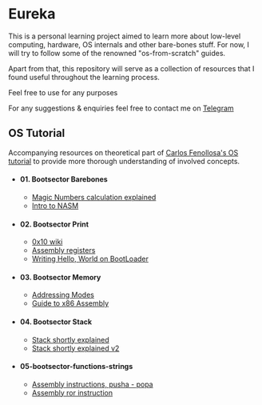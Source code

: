 # Eureka

This is a personal learning project aimed to learn more about low-level computing, hardware, OS internals and other bare-bones stuff. For now, I will try to follow some of the renowned "os-from-scratch" guides.

Apart from that, this repository will serve as a collection of resources that I found useful throughout the learning process.

Feel free to use for any purposes 

For any suggestions & enquiries feel free to contact me on [Telegram](https://t.me/nugmanoff)

## OS Tutorial

Accompanying resources on theoretical part of [Carlos Fenollosa's OS tutorial](https://github.com/cfenollosa/os-tutorial) to provide more thorough understanding of involved concepts.

* #### 01. Bootsector Barebones
  * [Magic Numbers calculation explained](https://blog.ghaiklor.com/how-to-implement-your-own-hello-world-boot-loader-c0210ef5e74b)
  * [Intro to NASM](https://www.tutorialspoint.com/assembly_programming/index.htm)
  
* #### 02. Bootsector Print
  * [0x10 wiki](https://en.wikipedia.org/wiki/INT_10H)
  * [Assembly registers](https://www.tutorialspoint.com/assembly_programming/assembly_registers.htm)
  * [Writing Hello, World on BootLoader](http://www.sharetechnote.com/html/OS_WritingOS_BootLoader_asm.html)
  
* #### 03. Bootsector Memory
  * [Addressing Modes](https://www.tutorialspoint.com/assembly_programming/assembly_addressing_modes.htm)
  * [Guide to x86 Assembly](http://www.cs.virginia.edu/~evans/cs216/guides/x86.html#memory)

* #### 04. Bootsector Stack
  * [Stack shortly explained](http://ee.sharif.edu/~sakhtar3/articles/8086/ASM%20Tutorial-Ready%20to%20Start!.htm#stack)
  * [Stack shortly explained v2](https://web.archive.org/web/20070822075422/http://www.emu8086.com/assembly_language_tutorial_assembler_reference/asm_tutorial_09.html)

* #### 05-bootsector-functions-strings
  * [Assembly instructions, pusha - popa](https://en.wikibooks.org/wiki/X86_Assembly/Other_Instructions)
  * [Assembly ror instruction](https://www.aldeid.com/wiki/X86-assembly/Instructions/ror)
